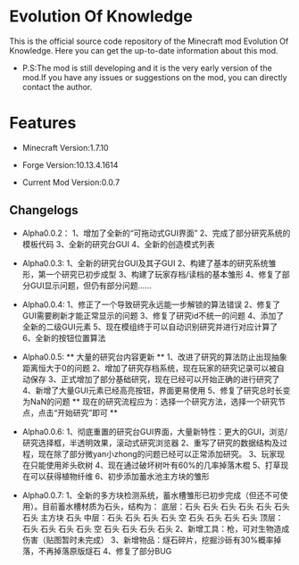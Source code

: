 # Evolution Of Knowledge

This is the official source code repository of the Minecraft mod Evolution Of Knowledge. Here you can get the up-to-date information about this mod.
* P.S:The mod is still developing and it is the very early version of the mod.If you have any issues or suggestions on the mod, you can directly contact the author.


# Features
* Minecraft Version:1.7.10

* Forge Version:10.13.4.1614

* Current Mod Version:0.0.7

## Changelogs
* Alpha0.0.2：
1、增加了全新的“可拖动式GUI界面”
2、完成了部分研究系统的模板代码
3、全新的研究台GUI
4、全新的创造模式列表

* Alpha0.0.3:
1、全新的研究台GUI及其子GUI
2、构建了基本的研究系统雏形，第一个研究已初步成型
3、构建了玩家存档/读档的基本雏形
4、修复了部分GUI显示问题，但仍有部分问题......

* Alpha0.0.4:
1、修正了一个导致研究永远能一步解锁的算法错误
2、修复了GUI需要刷新才能正常显示的问题
3、修复了研究id不统一的问题
4、添加了全新的二级GUI元素
5、现在模组终于可以自动识别研究并进行对应计算了
6、全新的按钮位置算法

* Alpha0.0.5:
** 大量的研究台内容更新 **
1、改进了研究的算法防止出现抽象距离恒大于0的问题
2、增加了研究存档系统，现在玩家的研究记录可以被自动保存
3、正式增加了部分基础研究，现在已经可以开始正确的进行研究了
4、新增了大量GUI元素已经高亮按钮，界面更易使用
5、修复了研究总时长变为NaN的问题
** 现在的研究流程应为：选择一个研究方法，选择一个研究节点，点击“开始研究”即可 **

* Alpha0.0.6:
1、彻底重置的研究台GUI界面，大量新特性：更大的GUI，浏览/研究选择框，半透明效果，滚动式研究浏览器
2、重写了研究的数据结构及过程，现在除了部分微yan小zhong的问题已经可以正常添加研究。
3、玩家现在只能使用斧头砍树
4、现在通过破坏树叶有60%的几率掉落木棍
5、打草现在可以获得植物纤维
6、初步添加蓄水池主方块的雏形

* Alpha0.0.7:
1、全新的多方块检测系统，蓄水槽雏形已初步完成（但还不可使用）。目前蓄水槽材质为石头，结构为：
底层：石头   石头   石头
          石头   石头   石头
          石头 主方块  石头
中层：石头   石头  石头
          石头   空     石头
          石头  石头   石头
顶层：石头   石头  石头
          石头   空     石头
          石头  石头   石头
2、新增工具：枪，可对生物造成伤害（贴图暂时未完成）
3、新增物品：燧石碎片，挖掘沙砾有30%概率掉落，不再掉落原版燧石
4、修复了部分BUG
